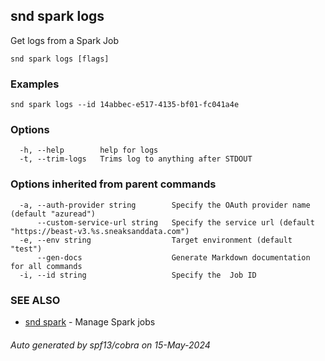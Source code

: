 ## snd spark logs

Get logs from a Spark Job

```
snd spark logs [flags]
```

### Examples

```
snd spark logs --id 14abbec-e517-4135-bf01-fc041a4e
```

### Options

```
  -h, --help        help for logs
  -t, --trim-logs   Trims log to anything after STDOUT
```

### Options inherited from parent commands

```
  -a, --auth-provider string        Specify the OAuth provider name (default "azuread")
      --custom-service-url string   Specify the service url (default "https://beast-v3.%s.sneaksanddata.com")
  -e, --env string                  Target environment (default "test")
      --gen-docs                    Generate Markdown documentation for all commands
  -i, --id string                   Specify the  Job ID
```

### SEE ALSO

* [snd spark](snd_spark.md)	 - Manage Spark jobs

###### Auto generated by spf13/cobra on 15-May-2024
